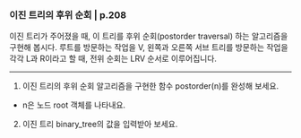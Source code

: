 ### 이진 트리의 후위 순회 | p.208
이진 트리가 주어졌을 때, 이 트리를 후위 순회(postorder traversal) 하는 알고리즘을 구현해 봅시다.
루트를 방문하는 작업을 V, 왼쪽과 오른쪽 서브 트리를 방문하는 작업을 각각 L과 R이라고 할 때, 전위 순회는 LRV 순서로 이루어집니다.

---

1. 이진 트리의 후위 순회 알고리즘을 구현한 함수 postorder(n)를 완성해 보세요.

* n은 노드 root 객체를 나타내요.

2. 이진 트리 binary_tree의 값을 입력받아 보세요.
